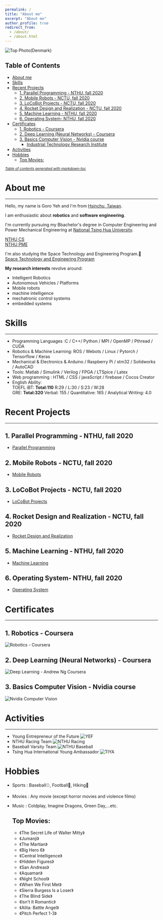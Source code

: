 ```yaml
---
permalink: /
title: "About me"
excerpt: "About me"
author_profile: true
redirect_from: 
  - /about/
  - /about.html
---
```



<!-- My photo in Denmark -->
![Top Photo(Denmark)](https://i.imgur.com/CjcJXWK.jpg)


## Table of Contents  
- [About me](#about-me)
- [Skills](#skills)
- [Recent Projects](#recent-projects)
  * [1. Parallel Programming - NTHU, fall 2020](#1-parallel-programming---nthu--fall-2020)
  * [2. Mobile Robots - NCTU, fall 2020](#2-mobile-robots---nctu--fall-2020)
  * [3. LoCoBot Projects - NCTU, fall 2020](#3-locobot-projects---nctu--fall-2020)
  * [4. Rocket Design and Realization - NCTU, fall 2020](#4-rocket-design-and-realization---nctu--fall-2020)
  * [5. Machine Learning - NTHU, fall 2020](#5-machine-learning---nthu--fall-2020)
  * [6. Operating System- NTHU, fall 2020](#6-operating-system--nthu--fall-2020)
- [Certificates](#certificates)
  * [1. Robotics - Coursera](#1-robotics---coursera)
  * [2. Deep Learning (Neural Networks) - Coursera](#2-deep-learning--neural-networks----coursera)
  * [3. Basics Computer Vision - Nvidia course](#3-basics-computer-vision---nvidia-course)
    + [Industrial Technology Research Institute](#industrial-technology-research-institute)
- [Activities](#activities)
- [Hobbies](#hobbies)
  * [Top Movies:](#top-movies-)

<small><i><a href='http://ecotrust-canada.github.io/markdown-toc/'>Table of contents generated with markdown-toc</a></i></small>


# About me
---

Hello, my name is Goro Yeh and I'm from [Hsinchu, Taiwan](https://www.google.com/maps/place/%E6%96%B0%E7%AB%B9%E5%B8%82%E6%96%B0%E7%AB%B9/@24.6293865,120.6178652,10z/data=!4m5!3m4!1s0x346835db1a4b4b11:0xd409dcbcb5d33b0c!8m2!3d24.8138287!4d120.9674798).

I am enthusiastic about **robotics** and **software engineering**.

I'm currently pursuing my Bbachelor's degree in Computer Engineering
and Power Mechanical Engineering at [National Tsing Hua University](http://nthu-en.site.nthu.edu.tw/).

[NTHU CS](http://dcs-en.site.nthu.edu.tw/index.php)  
[NTHU PME](http://www.pme.nthu.edu.tw/index.php?Lang=en)  

I'm also studying the Space Technology and Engineering Program.🚀  
[Space Technology and Engineering Program](http://curricul.site.nthu.edu.tw/p/406-1208-156303,r1433.php?Lang=zh-tw)

**My research interests** revolve around:  
* Intelligent Robotics
* Autonomous Vehicles / Platforms
* Mobile robots
* machine intelligence
* mechatronic control systems
* embedded systems


# Skills  
---
* Programming Languages :C / C++/ Python / MPI / OpenMP / Pthread / CUDA  
* Robotics & Machine Learning: ROS / Webots / Linux / Pytorch / Tensorflow / Keras  
* Mechanical & Electronics & Arduino / Raspberry Pi / stm32 / Solidworks / AutoCAD  
* Tools: Matlab / Simulink / Verilog / FPGA / LTSpice / Latex  
* Web programming : HTML / CSS / javaScript / firebase / Cocos Creator  
* English Ability:   
TOEFL iBT: **Total:110** R:29 / L:30 / S:23 / W:28   
GRE: **Total:320** Verbal: 155 / Quantitative: 165 / Analytical Writing: 4.0



# Recent Projects
---
## 1. Parallel Programming - NTHU, fall 2020
* [Parallel Programming](https://goroyeh56.github.io/projects/ParallelProgramming/)  
## 2. Mobile Robots - NCTU, fall 2020
* [Mobile Robots](https://goroyeh56.github.io/projects/MobileRobots/)   
## 3. LoCoBot Projects - NCTU, fall 2020
* [LoCoBot Projects](https://goroyeh56.github.io/projects/LoCoBot_Projects/)   
## 4. Rocket Design and Realization - NCTU, fall 2020
* [Rocket Design and Realization](https://goroyeh56.github.io/projects/RocketDesign/)    
## 5. Machine Learning - NTHU, fall 2020
* [Machine Learning](https://goroyeh56.github.io/projects/MachineLearning/)  
## 6. Operating System- NTHU, fall 2020 
* [Operating System](https://goroyeh56.github.io/projects/OperatingSystem/)  

# Certificates 
---
## 1. Robotics - Coursera

![Robotics - Coursera](http://goroyeh56.github.io/images/Certificate_Robotics.jpg)

## 2. Deep Learning (Neural Networks) - Coursera

![Deep Learning - Andrew Ng Coursera](http://goroyeh56.github.io/images/coursera_deeplearning.jpg)

## 3. Basics Computer Vision - Nvidia course

![Nvidia Computer Vision](http://goroyeh56.github.io/images/nvidia.jpg)


<!-- ## Work Experience
### Industrial Technology Research Institute
Position:  Robotics Intern
Time:      July 2020 ~ Present -->

# Activities
---
* Young Entrepreneur of the Future
![YEF](http://goroyeh56.github.io/images/yef_elevator_pitch.png)
* NTHU Racing Team
![NTHU Racing](http://goroyeh56.github.io/images/racing2.jpg)
* Baseball Varsity Team
![NTHU Baseball](http://goroyeh56.github.io/images/swing.JPG)
* Tsing Hua International Young Ambassador
![TIYA](http://goroyeh56.github.io/images/tiya.jpg)

# Hobbies

* Sports : Baseball⚾, Football🏈, Hiking🗻
* Movies : Any movie (except horror movies and violence films)
* Music : Coldplay, Imagine Dragons, Green Day,...etc.


  ## Top Movies:
  * 《The Secret Life of Walter Mitty》
  * 《Jumanji》
  * 《The Martian》
  * 《Big Hero 6》
  * 《Central Intelligence》
  * 《Hidden Figures》
  * 《San Andreas》
  * 《Aquaman》
  * 《Night School》
  * 《When We First Met》
  * 《Sierra Burgess Is a Loser》
  * 《The Blind Side》
  * 《Isn't It Romantic》
  * 《Alita: Battle Angel》
  * 《Pitch Perfect 1-3》  


